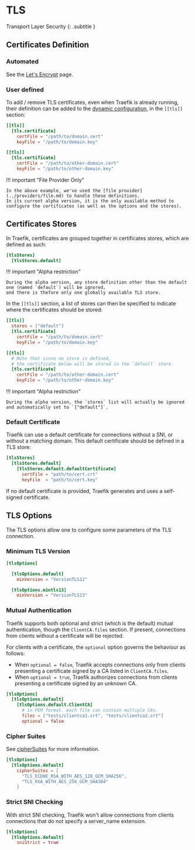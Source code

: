 # TLS

Transport Layer Security
{: .subtitle }

## Certificates Definition

### Automated

See the [Let's Encrypt](./acme.md) page.

### User defined

To add / remove TLS certificates, even when Traefik is already running, their definition can be added to the [dynamic configuration](../getting-started/configuration-overview.md), in the `[[tls]]` section:

```toml
[[tls]]
  [tls.certificate]
    certFile = "/path/to/domain.cert"
    keyFile = "/path/to/domain.key"

[[tls]]
  [tls.certificate]
    certFile = "/path/to/other-domain.cert"
    keyFile = "/path/to/other-domain.key"
```

!!! important "File Provider Only"

    In the above example, we've used the [file provider](../providers/file.md) to handle these definitions.
    In its current alpha version, it is the only available method to configure the certificates (as well as the options and the stores).

## Certificates Stores

In Traefik, certificates are grouped together in certificates stores, which are defined as such:

```toml
[tlsStores]
  [tlsStores.default]
```

!!! important "Alpha restriction"

    During the alpha version, any store definition other than the default one (named `default`) will be ignored,
    and there is thefore only one globally available TLS store.

In the `[[tls]]` section, a list of stores can then be specified to indicate where the certificates should be stored:

```toml
[[tls]]
  stores = ["default"]
  [tls.certificate]
    certFile = "/path/to/domain.cert"
    keyFile = "/path/to/domain.key"

[[tls]]
  # Note that since no store is defined,
  # the certificate below will be stored in the `default` store.
  [tls.certificate]
    certFile = "/path/to/other-domain.cert"
    keyFile = "/path/to/other-domain.key"
```

!!! important "Alpha restriction"

    During the alpha version, the `stores` list will actually be ignored and automatically set to `["default"]`.

### Default Certificate

Traefik can use a default certificate for connections without a SNI, or without a matching domain.
This default certificate should be defined in a TLS store:

```toml
[tlsStores]
  [tlsStores.default]
    [tlsStores.default.defaultCertificate]
      certFile = "path/to/cert.crt"
      keyFile  = "path/to/cert.key"
```

If no default certificate is provided, Traefik generates and uses a self-signed certificate.

## TLS Options

The TLS options allow one to configure some parameters of the TLS connection.

### Minimum TLS Version

```toml
[tlsOptions]

  [tlsOptions.default]
    minVersion = "VersionTLS12"

  [tlsOptions.mintls13]
    minVersion = "VersionTLS13"
```

### Mutual Authentication

Traefik supports both optional and strict (which is the default) mutual authentication, though the `ClientCA.files` section.
If present, connections from clients without a certificate will be rejected.

For clients with a certificate, the `optional` option governs the behaviour as follows:

- When `optional = false`, Traefik accepts connections only from clients presenting a certificate signed by a CA listed in `ClientCA.files`.
- When `optional = true`, Traefik authorizes connections from clients presenting a certificate signed by an unknown CA.

```toml
[tlsOptions]
  [tlsOptions.default]
    [tlsOptions.default.ClientCA]
      # in PEM format. each file can contain multiple CAs.
      files = ["tests/clientca1.crt", "tests/clientca2.crt"]
      optional = false
```

### Cipher Suites

See [cipherSuites](https://godoc.org/crypto/tls#pkg-constants) for more information.

```toml
[tlsOptions]
  [tlsOptions.default]
    cipherSuites = [
      "TLS_ECDHE_RSA_WITH_AES_128_GCM_SHA256",
      "TLS_RSA_WITH_AES_256_GCM_SHA384"
    ]
```

### Strict SNI Checking

With strict SNI checking, Traefik won't allow connections from clients connections
that do not specify a server_name extension.

```toml
[tlsOptions]
  [tlsOptions.default]
    sniStrict = true
```
